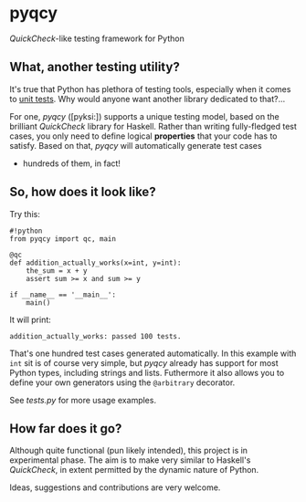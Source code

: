 # pyqcy

_QuickCheck_-like testing framework for Python

## What, another testing utility?

It's true that Python has plethora of testing tools, especially when it comes to
[unit tests](http://packages.python.org/testing/#unit-testing-tools). Why would
anyone want another library dedicated to that?...

For one, _pyqcy_ (\[pyksi:\]) supports a unique testing model, based on the
brilliant _QuickCheck_ library for Haskell. Rather than writing fully-fledged
test cases, you only need to define logical **properties** that your code
has to satisfy. Based on that, _pyqcy_ will automatically generate test cases
- hundreds of them, in fact!

## So, how does it look like?

Try this:

    #!python
    from pyqcy import qc, main

    @qc
    def addition_actually_works(x=int, y=int):
    	the_sum = x + y
    	assert sum >= x and sum >= y

    if __name__ == '__main__':
    	main()

It will print:

    addition_actually_works: passed 100 tests.

That's one hundred test cases generated automatically. In this example
with <code>int</code> sit is of course very simple, but _pyqcy_ already
has support for most Python types, including strings and lists.
Futhermore it also allows you to define your own generators
using the <code>@arbitrary</code> decorator.

See _tests.py_ for more usage examples.

## How far does it go?

Although quite functional (pun likely intended), this project is in experimental phase.
The aim is to make very similar to Haskell's _QuickCheck_, in extent
permitted by the dynamic nature of Python.

Ideas, suggestions and contributions are very welcome.
